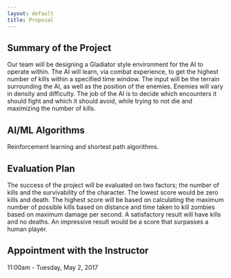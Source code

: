 ```yaml
---
layout: default
title: Proposal
---
```


## Summary of the Project
<!---
In a paragraph or so, mention the main idea behind your project. At the very least, you should have a sentence that 
clearly explains the input/output semantics of your project, i.e. what information will it take as input, andwhat 
will it produce. Mention any applications, if any, for your project.)
--->
Our team will be designing a Gladiator style environment for the AI to operate within. The AI will learn, via combat experience, to get the highest number of kills within a specified time window. The input will be the terrain surrounding the AI, as well as the position of the enemies. Enemies will vary in density and difficulty. The job of the AI is to decide which encounters it should fight and which it should avoid, while trying to not die and maximizing the number of kills.

## AI/ML Algorithms
<!--- 
In a single sentence, mention the AI and ML algorithm(s) you anticipate using for your project. It does not
have to be a detailed description of the algorithm, even the sub-area of the field is sufficient. Examples of this
include “planning with dynamic programming”, “reinforcement learning with neural function approximator”,
“deep learning for images”, “min-max tree search with pruning”, and so on.
--->
Reinforcement learning and shortest path algorithms.

## Evaluation Plan
<!--- 
As described in class, mention how you will evaluate the success of your project. In a paragraph, focus on the
quantitative evaluation: what are the metrics, what are the baselines, how much you expect your approach to
improve the metric by, what data will you evaluate on, etc. In another paragraph, describe what qualitative analysis
you will show to verify the project works, such as what are the sanity cases for the approach, how will you visualize
the internals of the algorithm to verify it works, what’s your moonshot case, i.e. it’ll be awesome and impressive if
you get there. Note that these are not promises, we’re not going to hold you to what you say here, but we want to
see if you are able to think about evaluation of your project in a critical manner.
--->
The success of the project will be evaluated on two factors; the number of kills and the survivability of the character. The lowest score would be zero kills and death. The highest score will be based on calculating the maximum number of possible kills based on distance and time taken to kill zombies based on maximum damage per second. A satisfactory result will have kills and no deaths. An impressive result would be a score that surpasses a human player.

## Appointment with the Instructor
<!---
One member of the group should take an appointment with the instructor in the week starting 4/23 (or 4/30, if
no slots are available). Select a time such that all members of the group can attend, unless one or more members
of your group can absolutely not make any of the available times. In the proposal page, mention the date and time
you have reserved the appointment for.
Use the following link to make your appointment: https://calendly.com/sameersingh/office-hours
--->
11:00am - Tuesday, May 2, 2017
